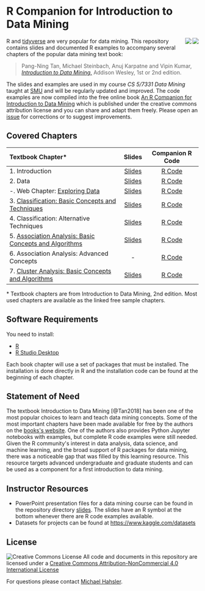 # R Companion for Introduction to Data Mining

<img src="book_small_e2.jpg" align="right">
<img src="book_small.jpg" align="right">

R and [tidyverse](https://www.tidyverse.org/) are very popular for data mining.
This repository contains slides and documented R examples to accompany several
chapters of the popular data mining text book:

> Pang-Ning Tan, Michael Steinbach, Anuj Karpatne and Vipin Kumar, 
[_Introduction to Data Mining,_](https://www-users.cs.umn.edu/~kumar001/dmbook/index.php) Addison Wesley, 1st or 2nd edition.

The slides and examples are used in my course _CS 5/7331 Data Mining_ taught at
[SMU](https://www.smu.edu/) and will be regularly updated and improved.  The
code examples are now compiled into the free online book [An R Companion for
Introduction to Data
Mining](https://mhahsler.github.io/Introduction_to_Data_Mining_R_Examples/book/)
which is published under the creative commons attribution license and you can
share and adapt them freely. Please open an [issue](issues)  for corrections or
to suggest improvements. 

## Covered Chapters

| Textbook Chapter* | Slides | Companion R Code |  
| :--------| :---: | :----: |
| 1. Introduction | [Slides](https://mhahsler.github.io/Introduction_to_Data_Mining_R_Examples/slides/chap1_intro.pdf) | [R Code](https://mhahsler.github.io/Introduction_to_Data_Mining_R_Examples/book/introduction.html) |
| 2. Data | [Slides](https://mhahsler.github.io/Introduction_to_Data_Mining_R_Examples/slides/chap2_data.pdf) | [R Code](https://mhahsler.github.io/Introduction_to_Data_Mining_R_Examples/book/data.html) | 
| -. Web Chapter: [Exploring Data](https://www-users.cse.umn.edu/~kumar001/dmbook/data_exploration_1st_edition.pdf) | [Slides](https://mhahsler.github.io/Introduction_to_Data_Mining_R_Examples/slides/chap2_exploration.pdf) | [R Code](https://mhahsler.github.io/Introduction_to_Data_Mining_R_Examples/book/data.html#exploring-data)  | 
| 3. [Classification: Basic Concepts and Techniques](https://www-users.cs.umn.edu/~kumar001/dmbook/ch3_classification.pdf) | [Slides](https://mhahsler.github.io/Introduction_to_Data_Mining_R_Examples/slides/chap3_basic_classification.pdf) | [R Code](https://mhahsler.github.io/Introduction_to_Data_Mining_R_Examples/book/classification-basic-concepts-and-techniques.html) | 
| 4. Classification: Alternative Techniques |    [Slides](https://mhahsler.github.io/Introduction_to_Data_Mining_R_Examples/slides/chap4_alternative_classification.pdf) | [R Code](https://mhahsler.github.io/Introduction_to_Data_Mining_R_Examples/book/classification-alternative-techniques.html) |
| 5. [Association Analysis: Basic Concepts and Algorithms](https://www-users.cs.umn.edu/~kumar001/dmbook/ch5_association_analysis.pdf) | [Slides](https://mhahsler.github.io/Introduction_to_Data_Mining_R_Examples/slides/chap5_basic_association_analysis.pdf) | [R Code](https://mhahsler.github.io/Introduction_to_Data_Mining_R_Examples/book/association-analysis-basic-concepts-and-algorithms.html) |
| 6. Association Analysis: Advanced Concepts | - | [R Code](https://mhahsler.github.io/Introduction_to_Data_Mining_R_Examples/book/association-analysis-advanced-concepts.html) |
| 7. [Cluster Analysis: Basic Concepts and Algorithms](https://www-users.cs.umn.edu/~kumar001/dmbook/ch7_clustering.pdf) | [Slides](https://mhahsler.github.io/Introduction_to_Data_Mining_R_Examples/slides/chap7_basic_cluster_analysis.pdf) | [R Code](https://mhahsler.github.io/Introduction_to_Data_Mining_R_Examples/book/clustering-analysis.html) | 

\* Textbook chapters are from Introduction to Data Mining, 2nd edition. 
Most used chapters are available as the linked free sample chapters.
  
## Software Requirements

You need to install:

* [R](https://cran.r-project.org/)
* [R Studio Desktop](https://posit.co/products/open-source/rstudio/)

Each book chapter will use a set of packages that must be installed. The
installation is done directly in R and the installation code can be found at
the beginning of each chapter. 

## Statement of Need

The textbook Introduction to Data Mining [@Tan2018] has been one of the most
popular choices to learn and teach data mining concepts.  Some of the most
important chapters have been made available for free by the authors on the
[books's website](https://www-users.cse.umn.edu/~kumar001/dmbook/index.php).
One of the authors also provides Python Jupyter notebooks with examples, but
complete R code examples were still needed. Given the R community's interest in
data analysis, data science, and machine learning, and the broad support of R
packages for data mining, there was a noticeable gap that was filled by this
learning resource.  This resource targets advanced undergraduate and graduate
students and can be used as a component for a first introduction to data
mining.


## Instructor Resources

* PowerPoint presentation files for a data mining course can be found in the
  repository directory [slides](slides).  The slides have an R symbol at the
bottom whenever there are R code examples available.
* Datasets for projects can be found at https://www.kaggle.com/datasets



## License
![Creative Commons License](https://i.creativecommons.org/l/by-nc/4.0/88x31.png)
All code and documents in this repository are licensed under a [Creative Commons Attribution-NonCommercial 4.0 International License](http://creativecommons.org/licenses/by-nc/4.0/)

 
For questions please contact [Michael Hahsler](http://michael.hahsler.net).
